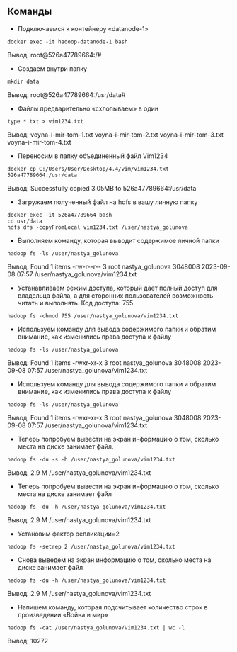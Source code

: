 
## Команды

* Подключаемся к контейнеру «datanode-1»
```
docker exec -it hadoop-datanode-1 bash
```
Вывод: root@526a47789664:/#


* Cоздаем внутри папку
```
mkdir data
```
Вывод: root@526a47789664:/usr/data#

* Файлы предварительно «схлопываем» в один
```
type *.txt > vim1234.txt
```
Вывод:
voyna-i-mir-tom-1.txt
voyna-i-mir-tom-2.txt
voyna-i-mir-tom-3.txt
voyna-i-mir-tom-4.txt

* Переносим в папку объединенный файл Vim1234
```
docker cp C:/Users/User/Desktop/4.4/vim/vim1234.txt 526a47789664:/usr/data
```
Вывод: Successfully copied 3.05MB to 526a47789664:/usr/data

* Загружаем полученный файл на hdfs в вашу личную папку
```
docker exec -it 526a47789664 bash
cd usr/data
hdfs dfs -copyFromLocal vim1234.txt /user/nastya_golunova
```

* Выполняем команду, которая
выводит содержимое  личной папки
```
hadoop fs -ls /user/nastya_golunova
```
Вывод: 
Found 1 items
-rw-r--r--   3 root nastya_golunova    3048008 2023-09-08 07:57 /user/nastya_golunova/vim1234.txt

* Устанавливаем режим доступа, который дает полный доступ для владельца файла, а для сторонних пользователей возможность читать и выполнять.
Код доступа: 755

```
hadoop fs -chmod 755 /user/nastya_golunova/vim1234.txt
```
* Используем команду для вывода содержимого папки и обратим
внимание, как изменились права доступа к файлу
```
hadoop fs -ls /user/nastya_golunova
```
Вывод: Found 1 items
-rwxr-xr-x   3 root nastya_golunova    3048008 2023-09-08 07:57 /user/nastya_golunova/vim1234.txt

* Используем команду для вывода содержимого папки и обратим
внимание, как изменились права доступа к файлу
```
hadoop fs -ls /user/nastya_golunova
```
Вывод: Found 1 items
-rwxr-xr-x   3 root nastya_golunova    3048008 2023-09-08 07:57 /user/nastya_golunova/vim1234.txt

* Теперь попробуем вывести на экран информацию о том, сколько места на диске занимает файл. 
```
hadoop fs -du -s -h /user/nastya_golunova/vim1234.txt
```
Вывод: 2.9 M  /user/nastya_golunova/vim1234.txt

* Теперь попробуем вывести на экран информацию о том, сколько места на диске занимает файл
```
hadoop fs -du -h /user/nastya_golunova/vim1234.txt
```
Вывод: 2.9 M  /user/nastya_golunova/vim1234.txt

* Установим фактор репликации=2
```
hadoop fs -setrep 2 /user/nastya_golunova/vim1234.txt
```

* Снова выведем на экран информацию о том, сколько места на диске занимает файл
```
hadoop fs -du -h /user/nastya_golunova/vim1234.txt
```
Вывод: 2.9 M  /user/nastya_golunova/vim1234.txt


* Напишем команду, которая подсчитывает количество строк в произведении «Война и мир» 
```
hadoop fs -cat /user/nastya_golunova/vim1234.txt | wc -l
```
Вывод: 10272


